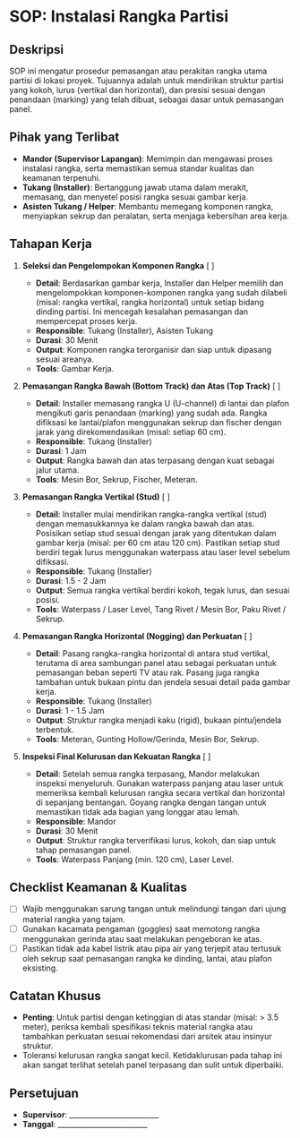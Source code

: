 # SOP: Instalasi Rangka Partisi

## Deskripsi
SOP ini mengatur prosedur pemasangan atau perakitan rangka utama partisi di lokasi proyek. Tujuannya adalah untuk mendirikan struktur partisi yang kokoh, lurus (vertikal dan horizontal), dan presisi sesuai dengan penandaan (marking) yang telah dibuat, sebagai dasar untuk pemasangan panel.

## Pihak yang Terlibat
- **Mandor (Supervisor Lapangan)**: Memimpin dan mengawasi proses instalasi rangka, serta memastikan semua standar kualitas dan keamanan terpenuhi.
- **Tukang (Installer)**: Bertanggung jawab utama dalam merakit, memasang, dan menyetel posisi rangka sesuai gambar kerja.
- **Asisten Tukang / Helper**: Membantu memegang komponen rangka, menyiapkan sekrup dan peralatan, serta menjaga kebersihan area kerja.

## Tahapan Kerja
1. **Seleksi dan Pengelompokan Komponen Rangka** [ ]
   - **Detail**: Berdasarkan gambar kerja, Installer dan Helper memilih dan mengelompokkan komponen-komponen rangka yang sudah dilabeli (misal: rangka vertikal, rangka horizontal) untuk setiap bidang dinding partisi. Ini mencegah kesalahan pemasangan dan mempercepat proses kerja.
   - **Responsible**: Tukang (Installer), Asisten Tukang
   - **Durasi**: 30 Menit
   - **Output**: Komponen rangka terorganisir dan siap untuk dipasang sesuai areanya.
   - **Tools**: Gambar Kerja.

2. **Pemasangan Rangka Bawah (Bottom Track) dan Atas (Top Track)** [ ]
   - **Detail**: Installer memasang rangka U (U-channel) di lantai dan plafon mengikuti garis penandaan (marking) yang sudah ada. Rangka difiksasi ke lantai/plafon menggunakan sekrup dan fischer dengan jarak yang direkomendasikan (misal: setiap 60 cm).
   - **Responsible**: Tukang (Installer)
   - **Durasi**: 1 Jam
   - **Output**: Rangka bawah dan atas terpasang dengan kuat sebagai jalur utama.
   - **Tools**: Mesin Bor, Sekrup, Fischer, Meteran.

3. **Pemasangan Rangka Vertikal (Stud)** [ ]
   - **Detail**: Installer mulai mendirikan rangka-rangka vertikal (stud) dengan memasukkannya ke dalam rangka bawah dan atas. Posisikan setiap stud sesuai dengan jarak yang ditentukan dalam gambar kerja (misal: per 60 cm atau 120 cm). Pastikan setiap stud berdiri tegak lurus menggunakan waterpass atau laser level sebelum difiksasi.
   - **Responsible**: Tukang (Installer)
   - **Durasi**: 1.5 - 2 Jam
   - **Output**: Semua rangka vertikal berdiri kokoh, tegak lurus, dan sesuai posisi.
   - **Tools**: Waterpass / Laser Level, Tang Rivet / Mesin Bor, Paku Rivet / Sekrup.

4. **Pemasangan Rangka Horizontal (Nogging) dan Perkuatan** [ ]
   - **Detail**: Pasang rangka-rangka horizontal di antara stud vertikal, terutama di area sambungan panel atau sebagai perkuatan untuk pemasangan beban seperti TV atau rak. Pasang juga rangka tambahan untuk bukaan pintu dan jendela sesuai detail pada gambar kerja.
   - **Responsible**: Tukang (Installer)
   - **Durasi**: 1 - 1.5 Jam
   - **Output**: Struktur rangka menjadi kaku (rigid), bukaan pintu/jendela terbentuk.
   - **Tools**: Meteran, Gunting Hollow/Gerinda, Mesin Bor, Sekrup.

5. **Inspeksi Final Kelurusan dan Kekuatan Rangka** [ ]
   - **Detail**: Setelah semua rangka terpasang, Mandor melakukan inspeksi menyeluruh. Gunakan waterpass panjang atau laser untuk memeriksa kembali kelurusan rangka secara vertikal dan horizontal di sepanjang bentangan. Goyang rangka dengan tangan untuk memastikan tidak ada bagian yang longgar atau lemah.
   - **Responsible**: Mandor
   - **Durasi**: 30 Menit
   - **Output**: Struktur rangka terverifikasi lurus, kokoh, dan siap untuk tahap pemasangan panel.
   - **Tools**: Waterpass Panjang (min. 120 cm), Laser Level.

## Checklist Keamanan & Kualitas
- [ ] Wajib menggunakan sarung tangan untuk melindungi tangan dari ujung material rangka yang tajam.
- [ ] Gunakan kacamata pengaman (goggles) saat memotong rangka menggunakan gerinda atau saat melakukan pengeboran ke atas.
- [ ] Pastikan tidak ada kabel listrik atau pipa air yang terjepit atau tertusuk oleh sekrup saat pemasangan rangka ke dinding, lantai, atau plafon eksisting.

## Catatan Khusus
- **Penting**: Untuk partisi dengan ketinggian di atas standar (misal: > 3.5 meter), periksa kembali spesifikasi teknis material rangka atau tambahkan perkuatan sesuai rekomendasi dari arsitek atau insinyur struktur.
- Toleransi kelurusan rangka sangat kecil. Ketidaklurusan pada tahap ini akan sangat terlihat setelah panel terpasang dan sulit untuk diperbaiki.

## Persetujuan
- **Supervisor**: _________________________
- **Tanggal**: _________________________